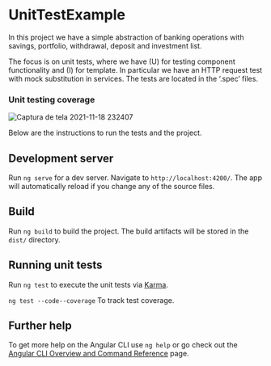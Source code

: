 # UnitTestExample

In this project we have a simple abstraction of banking operations with savings, portfolio, withdrawal, deposit and investment list.

The focus is on unit tests, where we have (U) for testing component functionality and (I) for template. In particular we have an HTTP request test with mock substitution in services. The tests are located in the ‘.spec’ files. 

### Unit testing coverage
![Captura de tela 2021-11-18 232407](https://user-images.githubusercontent.com/42192877/142554288-39fef2cf-aa4e-4325-806f-6e96f49a0bba.png)

Below are the instructions to run the tests and the project.

## Development server

Run `ng serve` for a dev server. Navigate to `http://localhost:4200/`. The app will automatically reload if you change any of the source files.

## Build

Run `ng build` to build the project. The build artifacts will be stored in the `dist/` directory.

## Running unit tests

Run `ng test` to execute the unit tests via [Karma](https://karma-runner.github.io).

`ng test --code--coverage` To track test coverage.

## Further help

To get more help on the Angular CLI use `ng help` or go check out the [Angular CLI Overview and Command Reference](https://angular.io/cli) page.
